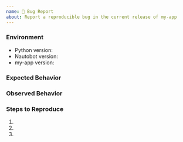 ```yaml
---
name: 🐛 Bug Report
about: Report a reproducible bug in the current release of my-app
---
```


### Environment
* Python version:  <!-- Example: 3.11.4 -->
* Nautobot version:  <!-- Example: 2.0.3 -->
* my-app version:  <!-- Example: 1.0.0 -->

<!-- What did you expect to happen? -->
### Expected Behavior


<!-- What happened instead? -->
### Observed Behavior

<!--
    Describe in detail the exact steps that someone else can take to reproduce
    this bug using the current release.
-->
### Steps to Reproduce
1.
2.
3.

